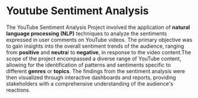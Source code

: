 # Youtube Sentiment Analysis
The YouTube Sentiment Analysis Project involved the application of **natural language processing (NLP)** techniques to analyze the sentiments expressed in user comments on YouTube videos. The primary objective was to gain insights into the overall sentiment trends of the audience, ranging from **positive** and **neutra**l to **negative**, in response to the video content.The scope of the project encompassed a diverse range of YouTube content, allowing for the identification of patterns and sentiments specific to different **genres** or **topics**. The findings from the sentiment analysis were then visualized through interactive dashboards and reports, providing stakeholders with a comprehensive understanding of the audience's reactions.
